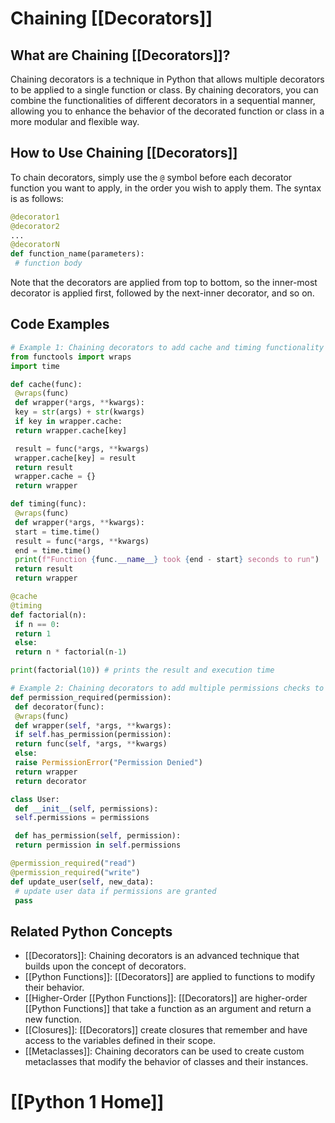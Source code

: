# Chaining [[Decorators]]

## What are Chaining [[Decorators]]?
Chaining decorators is a technique in Python that allows multiple decorators to be applied to a single function or class. By chaining decorators, you can combine the functionalities of different decorators in a sequential manner, allowing you to enhance the behavior of the decorated function or class in a more modular and flexible way.

## How to Use Chaining [[Decorators]]
To chain decorators, simply use the `@` symbol before each decorator function you want to apply, in the order you wish to apply them. The syntax is as follows:

```python
@decorator1
@decorator2
...
@decoratorN
def function_name(parameters):
 # function body
```

Note that the decorators are applied from top to bottom, so the inner-most decorator is applied first, followed by the next-inner decorator, and so on.

## Code Examples
```python
# Example 1: Chaining decorators to add cache and timing functionality to a function
from functools import wraps
import time

def cache(func):
 @wraps(func)
 def wrapper(*args, **kwargs):
 key = str(args) + str(kwargs)
 if key in wrapper.cache:
 return wrapper.cache[key]

 result = func(*args, **kwargs)
 wrapper.cache[key] = result
 return result
 wrapper.cache = {}
 return wrapper

def timing(func):
 @wraps(func)
 def wrapper(*args, **kwargs):
 start = time.time()
 result = func(*args, **kwargs)
 end = time.time()
 print(f"Function {func.__name__} took {end - start} seconds to run")
 return result
 return wrapper

@cache
@timing
def factorial(n):
 if n == 0:
 return 1
 else:
 return n * factorial(n-1)

print(factorial(10)) # prints the result and execution time
```

```python
# Example 2: Chaining decorators to add multiple permissions checks to a method
def permission_required(permission):
 def decorator(func):
 @wraps(func)
 def wrapper(self, *args, **kwargs):
 if self.has_permission(permission):
 return func(self, *args, **kwargs)
 else:
 raise PermissionError("Permission Denied")
 return wrapper
 return decorator

class User:
 def __init__(self, permissions):
 self.permissions = permissions

 def has_permission(self, permission):
 return permission in self.permissions

@permission_required("read")
@permission_required("write")
def update_user(self, new_data):
 # update user data if permissions are granted
 pass
```

## Related Python Concepts
- [[Decorators]]: Chaining decorators is an advanced technique that builds upon the concept of decorators.
- [[Python Functions]]: [[Decorators]] are applied to functions to modify their behavior.
- [[Higher-Order [[Python Functions]]: [[Decorators]] are higher-order [[Python Functions]] that take a function as an argument and return a new function.
- [[Closures]]: [[Decorators]] create closures that remember and have access to the variables defined in their scope.
- [[Metaclasses]]: Chaining decorators can be used to create custom metaclasses that modify the behavior of classes and their instances.
# [[Python 1 Home]]